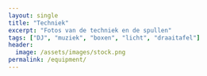 ```yaml
---
layout: single
title: "Techniek"
excerpt: "Fotos van de techniek en de spullen"
tags: ["DJ", "muziek", "boxen", "licht", "draaitafel"]
header:
  image: /assets/images/stock.png
permalink: /equipment/
---
```

